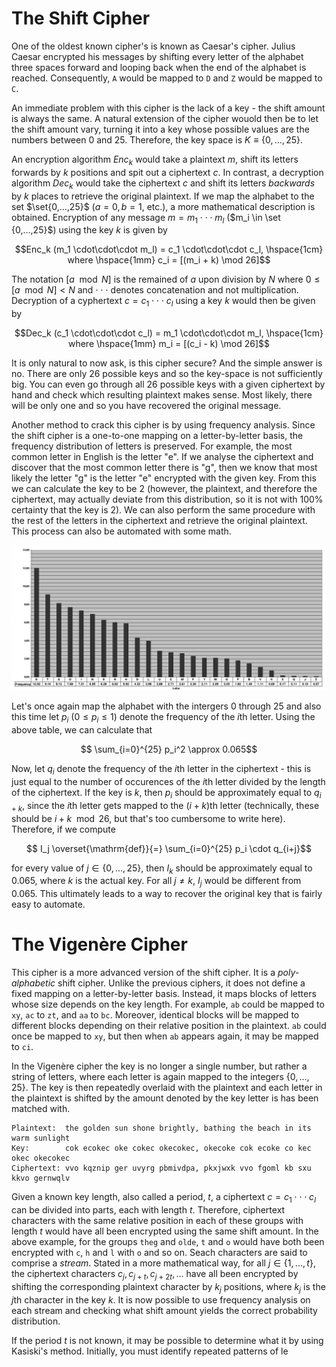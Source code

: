 # The Shift Cipher
One of the oldest known cipher's is known as Caesar's cipher. Julius Caesar encrypted his messages by shifting every letter of the alphabet three spaces forward and looping back when the end of the alphabet is reached. Consequently, `A` would be mapped to `D` and `Z` would be mapped to `C`.

An immediate problem with this cipher is the lack of a key - the shift amount is always the same. A natural extension of the cipher wouold then be to let the shift amount vary, turning it into a key whose possible values are the numbers between 0 and 25. Therefore, the key space is  $K \equiv \{ 0, ..., 25 \}$.

An encryption algorithm $Enc_k$ would take a plaintext $m$, shift its letters forwards by $k$ positions and spit out a ciphertext $c$. In contrast, a decryption algorithm $Dec_k$ would take the ciphertext $c$ and shift its letters *backwards* by $k$ places to retrieve the original plaintext. If we map the alphabet to the set $\set{0,...,25}$ ($a = 0, b = 1$, etc.), a more mathematical description is obtained. Encryption of any message $m = m_1 \cdot\cdot\cdot m_l$ ($m_i \in \set {0,...,25}$) using the key $k$ is given by
 
 $$Enc_k (m_1 \cdot\cdot\cdot m_l) = c_1 \cdot\cdot\cdot c_l, \hspace{1cm} where \hspace{1mm} c_i = [(m_i + k) \mod 26]$$

The notation $[a \mod N]$ is the remained of $a$ upon division by $N$ where $0\leq[a \mod N] < N$ and $\cdot\cdot\cdot$ denotes concatenation and not multiplication. Decryption of a cyphertext $c = c_1 \cdot\cdot\cdot c_l$ using a key $k$ would then be given by 

 $$Dec_k (c_1 \cdot\cdot\cdot c_l) = m_1 \cdot\cdot\cdot m_l, \hspace{1cm} where \hspace{1mm} m_i = [(c_i - k) \mod 26]$$

It is only natural to now ask, is this cipher secure? And the simple answer is no. There are only 26 possible keys and so the key-space is not sufficiently big. You can even go through all 26 possible keys with a given ciphertext by hand and check which resulting plaintext makes sense. Most likely, there will be only one and so you have recovered the original message.

Another method to crack this cipher is by using frequency analysis. Since the shift cipher is a one-to-one mapping on a letter-by-letter basis, the frequency distribution of letters is preserved. For example, the most common letter in English is the letter "e". If we analyse the ciphertext and discover that the most common letter there is "g", then we know that most likely the letter "g" is the letter "e" encrypted with the given key. From this we can calculate the key to be 2 (however, the plaintext, and therefore the ciphertext, may actually deviate from this distribution, so it is not with 100% certainty that the key is 2). We can also perform the same procedure with the rest of the letters in the ciphertext and retrieve the original plaintext. This process can also be automated with some math.

![](Resources/Images/English_Letter_Frequency_Table.png)

Let's once again map the alphabet with the intergers 0 through 25 and also this time let $p_i$ ($0 \leq p_i \leq 1$) denote the frequency of the $i$th letter. Using the above table, we can calculate that

$$ \sum_{i=0}^{25} p_i^2 \approx 0.065$$

Now, let $q_i$ denote the frequency of the $i$th letter in the ciphertext - this is just equal to the number of occurences of the $i$th letter divided by the length of the ciphertext. If the key is $k$, then $p_i$ should be approximately equal to $q_{i+k}$, since the $i$th letter gets mapped to the $(i+k)$th letter (technically, these should be $i+k \mod 26$, but that's too cumbersome to write here). Therefore, if we compute

$$ I_j \overset{\mathrm{def}}{=} \sum_{i=0}^{25} p_i \cdot q_{i+j}$$

for every value of $j \in \{0,...,25\}$, then $I_k$ should be approximately equal to 0.065, where $k$ is the actual key. For all $j \neq k$, $I_j$ would be different from 0.065. This ultimately leads to a way to recover the original key that is fairly easy to automate.

# The Vigenère Cipher
This cipher is a more advanced version of the shift cipher. It is a *poly-alphabetic* shift cipher. Unlike the previous ciphers, it does not define a fixed mapping on a letter-by-letter basis. Instead, it maps blocks of letters whose size depends on the key length. For example, `ab` could be mapped to `xy`, `ac` to `zt`, and `aa` to `bc`. Moreover, identical blocks will be mapped to different blocks depending on their relative position in the plaintext. `ab` could once be mapped to `xy`, but then when `ab` appears again, it may be mapped to `ci`.

In the Vigenère cipher the key is no longer a single number, but rather a string of letters, where each letter is again mapped to the integers $\{0,...,25\}$. The key is then repeatedly overlaid with the plaintext and each letter in the plaintext is shifted by the amount denoted by the key letter is has been matched with.

```
Plaintext:  the golden sun shone brightly, bathing the beach in its warm sunlight
Key:        cok ecokec oke cokec okecokec, okecoke cok ecoke co kec okec okecokec
Ciphertext: vvo kqznip ger uvyrg pbmivdpa, pkxjwxk vvo fgoml kb sxu kkvo gernwqlv
```

Given a known key length, also called a period, $t$, a ciphertext $c = c_1 \cdot\cdot\cdot c_l$ can be divided into parts, each with length $t$. Therefore, ciphertext characters with the same relative position in each of these groups with length $t$ would have all been encrypted using the same shift amount. In the above example, for the groups `theg` and `olde`, `t` and `o` would have both been encrypted with `c`, `h` and `l` with `o` and so on. Seach characters are said to comprise a *stream*. Stated in a more mathematical way, for all $j \in \{1,...,t\}$, the ciphertext characters $c_j,c_{j+t},c_{j+2t},...$ have all been encrypted by shifting the corresponding plaintext character by $k_j$ positions, where $k_j$ is the $j$th character in the key $k$. It is now possible to use frequency analysis on each stream and checking what shift amount yields the correct probability distribution.

If the period $t$ is not known, it may be possible to determine what it by using Kasiski's method. Initially, you must identify repeated patterns of le
